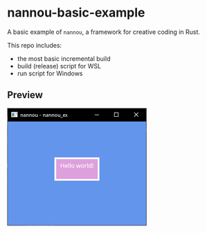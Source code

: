 # nannou-basic-example

A basic example of `nannou`, a framework for creative coding in Rust.

This repo includes:
- the most basic incremental build
- build (release) script for WSL
- run script for Windows

## Preview
!["Preview"](preview.png "Preview")
